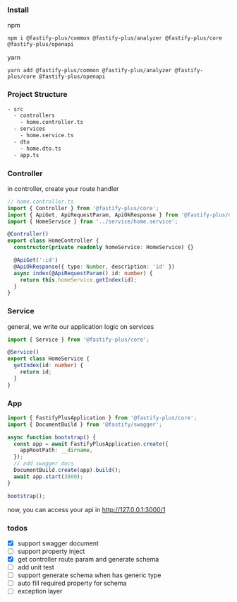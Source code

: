 ### Install

npm

```
npm i @fastify-plus/common @fastify-plus/analyzer @fastify-plus/core @fastify-plus/openapi
```

yarn

```
yarn add @fastify-plus/common @fastify-plus/analyzer @fastify-plus/core @fastify-plus/openapi
```

### Project Structure

```bash
- src
  - controllers
    - home.controller.ts
  - services
    - home.service.ts
  - dto
    - home.dto.ts
  - app.ts
```

### Controller

in controller, create your route handler

```typescript
// home.controller.ts
import { Controller } from '@fastify-plus/core';
import { ApiGet, ApiRequestParam, ApiOkResponse } from '@fastify-plus/openapi';
import { HomeService } from '../service/home.service';

@Controller()
export class HomeController {
  constructor(private readonly homeService: HomeService) {}

  @ApiGet(':id')
  @ApiOkResponse({ type: Number, description: 'id' })
  async index(@ApiRequestParam() id: number) {
    return this.homeService.getIndex(id);
  }
}
```

### Service

general, we write our application logic on services

```typescript
import { Service } from '@fastify-plus/core';

@Service()
export class HomeService {
  getIndex(id: number) {
    return id;
  }
}
```

### App

```typescript
import { FastifyPlusApplication } from '@fastify-plus/core';
import { DocumentBuild } from '@fastify/swagger';

async function bootstrap() {
  const app = await FastifyPlusApplication.create({
    appRootPath: __dirname,
  });
  // add swagger docs
  DocumentBuild.create(app).build();
  await app.start(3000);
}

bootstrap();
```

now, you can access your api in http://127.0.0.1:3000/1

### todos

- [x] support swagger document
- [ ] support property inject
- [x] get controller route param and generate schema
- [ ] add unit test
- [ ] support generate schema when has generic type
- [ ] auto fill required property for schema
- [ ] exception layer
